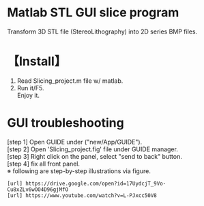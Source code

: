 # Matlab STL GUI slice program
 Transform 3D STL file (StereoLithography) into 2D series BMP files.
# 【Install】
1. Read Slicing_project.m file w/ matlab.  
2. Run it/F5.  
Enjoy it.  

# GUI troubleshooting
[step 1] Open GUIDE under ("new/App/GUIDE").  
[step 2] Open 'Slicing_project.fig' file under GUIDE manager.  
[step 3] Right click on the panel, select "send to back" button.  
[step 4] fix all front panel.  
※ following are step-by-step illustrations via figure.  
```
[url] https://drive.google.com/open?id=17UydcjT_9Vo-Cu8xZLv6wOO4D96gjMfO 
[url] https://www.youtube.com/watch?v=L-PJxcc50V8
```